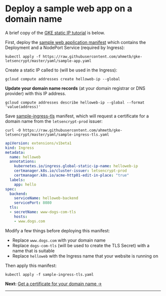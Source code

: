 <!--
Copyright 2018 Google Inc.

Licensed under the Apache License, Version 2.0 (the "License");
you may not use this file except in compliance with the License.
You may obtain a copy of the License at

    https://www.apache.org/licenses/LICENSE-2.0

Unless required by applicable law or agreed to in writing, software
distributed under the License is distributed on an "AS IS" BASIS,
WITHOUT WARRANTIES OR CONDITIONS OF ANY KIND, either express or implied.
See the License for the specific language governing permissions and
limitations under the License.
-->

# Deploy a sample web app on a domain name

A brief copy of the [GKE static IP tutorial][tut] is below.

First, deploy the [sample web application manifest](yaml/sample-app.yaml) which
contains the Deployment and a NodePort Service (required by Ingress):

    kubectl apply -f https://raw.githubusercontent.com/ahmetb/gke-letsencrypt/master/yaml/sample-app.yaml

Create a static IP called to (will be used in the Ingress):

    gcloud compute addresses create helloweb-ip --global

**Update your domain name records** (at your domain registrar or DNS
provider) with this IP address.

    gcloud compute addresses describe helloweb-ip --global --format 'value(address)'

Save [sample-ingress-tls](yaml/sample-ingress-tls.yaml) manifest, which will request
a certificate for a domain name from the `letsencrypt-prod` issuer:

    curl -O https://raw.githubusercontent.com/ahmetb/gke-letsencrypt/master/yaml/sample-ingress-tls.yaml

```yaml
apiVersion: extensions/v1beta1
kind: Ingress
metadata:
  name: helloweb
  annotations:
    kubernetes.io/ingress.global-static-ip-name: helloweb-ip
    certmanager.k8s.io/cluster-issuer: letsencrypt-prod
    certmanager.k8s.io/acme-http01-edit-in-place: "true"
  labels:
    app: hello
spec:
  backend:
    serviceName: helloweb-backend
    servicePort: 8080
  tls:
  - secretName: www-dogs-com-tls
    hosts:
    - www.dogs.com
```

Modify a few things before deploying this manifest:

- Replace `www.dogs.com` with your domain name
- Replace `dogs-com-tls` (will be used to create the TLS Secret) with a name
  that is suitable
- Replace `helloweb` with the Ingress name that your website is running on

Then apply this manifest:

    kubectl apply -f sample-ingress-tls.yaml

**Next:** [Get a certificate for your domain name &rarr;](50-get-a-certificate.md)


[tut]: https://cloud.google.com/kubernetes-engine/docs/tutorials/configuring-domain-name-static-ip#step_2b_using_an_ingress
[manifest]: yaml/sample-app.yaml

-----

